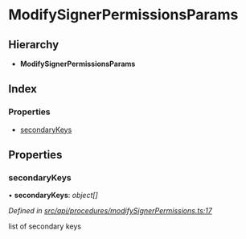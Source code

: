 # ModifySignerPermissionsParams

## Hierarchy

* **ModifySignerPermissionsParams**

## Index

### Properties

* [secondaryKeys](modifysignerpermissionsparams.md#secondarykeys)

## Properties

### secondaryKeys

• **secondaryKeys**: _object\[\]_

_Defined in_ [_src/api/procedures/modifySignerPermissions.ts:17_](https://github.com/PolymathNetwork/polymesh-sdk/blob/959efb76/src/api/procedures/modifySignerPermissions.ts#L17)

list of secondary keys

